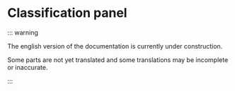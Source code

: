 # Classification panel

::: warning

The english version of the documentation is currently under construction.

Some parts are not yet translated and some translations may be incomplete or inaccurate.

:::